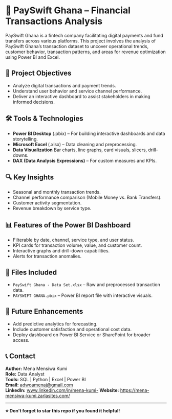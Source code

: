 # 💸 PaySwift Ghana – Financial Transactions Analysis
<p>
  
</p>

PaySwift Ghana is a fintech company facilitating digital payments and fund transfers across various platforms. This project involves the analysis of PaySwift Ghana’s transaction dataset to uncover operational trends, customer behavior, transaction patterns, and areas for revenue optimization using Power BI and Excel.

## 📌 Project Objectives

- Analyze digital transactions and payment trends.
- Understand user behavior and service channel performance.
- Deliver an interactive dashboard to assist stakeholders in making informed decisions.

## 🛠️ Tools & Technologies

- **Power BI Desktop** (.pbix) – For building interactive dashboards and data storytelling.
- **Microsoft Excel** (.xlsx) – Data cleaning and preprocessing.
- **Data Visualization** Bar charts, line graphs, card visuals, slicers, drill-downs.
- **DAX (Data Analysis Expressions)** – For custom measures and KPIs.

## 🔍 Key Insights

- Seasonal and monthly transaction trends.
- Channel performance comparison (Mobile Money vs. Bank Transfers).
- Customer activity segmentation.
- Revenue breakdown by service type.

## 📊 Features of the Power BI Dashboard

- Filterable by date, channel, service type, and user status.
- KPI cards for transaction volume, value, and customer count.
- Interactive graphs and drill-down capabilities.
- Alerts for transaction anomalies.

## 📁 Files Included

- `PaySwift Ghana - Data Set.xlsx` – Raw and preprocessed transaction data.
- `PAYSWIFT GHANA.pbix` – Power BI report file with interactive visuals.

## 🚀 Future Enhancements

- Add predictive analytics for forecasting.
- Include customer satisfaction and operational cost data.
- Deploy dashboard on Power BI Service or SharePoint for broader access.

## 📞 Contact

**Author:** Mena Mensiwa Kumi  
**Role:** Data Analyst  
**Tools:** SQL | Python | Excel | Power BI  
**Email:** adwoamenaj@gmail.com  
**LinkedIn:** www.linkedin.com/in/mena-kumi-
**Website:** https://mena-mensiwa-kumi.zarlasites.com/

---

**⭐️ Don’t forget to star this repo if you found it helpful!**
